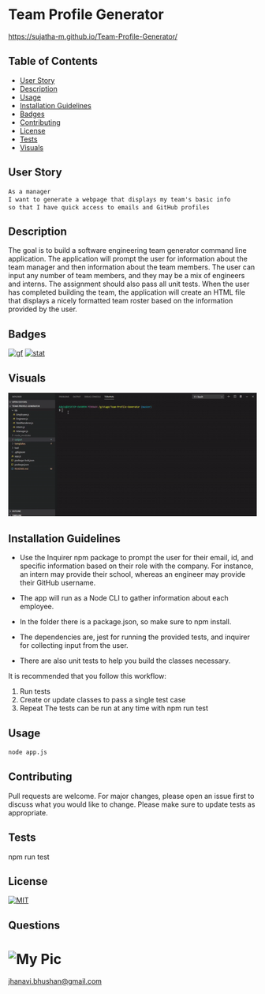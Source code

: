 # Team Profile Generator

https://sujatha-m.github.io/Team-Profile-Generator/

## Table of Contents
   * [User Story](#user-story)
   * [Description](#description)
   * [Usage](#usage)
   * [Installation Guidelines](#installation-guidelines)
   * [Badges](#badges)
   * [Contributing](#contributing)
   * [License](#license)
   * [Tests](#tests)
   * [Visuals](#visuals)

## User Story
```
As a manager
I want to generate a webpage that displays my team's basic info
so that I have quick access to emails and GitHub profiles
```

## Description
The goal is to build a software engineering team generator command line application. The application will prompt the user for information about the team manager and then information about the team members. The user can input any number of team members, and they may be a mix of engineers and interns. The assignment should also pass all unit tests. When the user has completed building the team, the application will create an HTML file that displays a nicely formatted team roster based on the information provided by the user.

## Badges
[![gf](https://img.shields.io/github/followers/sujatha-m?style=social)](https://img.shields.io/github/followers/sujatha-m?style=social)
[![stat](https://img.shields.io/website?url=https%3A%2F%2Fsujatha-m.github.io%2FWeather-Dashboard%2FDevelop%2F)](https://img.shields.io/website?url=https%3A%2F%2Fsujatha-m.github.io%2FWeather-Dashboard%2FDevelop%2F)


## Visuals

![](AnimatedGifDemo.gif)

## Installation Guidelines
* Use the Inquirer npm package to prompt the user for their email, id, and specific information based on   their role with the company. For instance, an intern may provide their school, whereas an engineer may provide their GitHub username.

* The app will run as a Node CLI to gather information about each employee.

* In the folder there is a package.json, so make sure to npm install.

* The dependencies are, jest for running the provided tests, and inquirer for collecting input from the user.

* There are also unit tests to help you build the classes necessary.

It is recommended that you follow this workflow:

1. Run tests
2. Create or update classes to pass a single test case
3. Repeat
The tests can be run at any time with npm run test

## Usage
```sh
node app.js
```

## Contributing
Pull requests are welcome. For major changes, please open an issue first to discuss what you would like to change.
Please make sure to update tests as appropriate.

## Tests
npm run test

## License 
[![MIT](https://img.shields.io/npm/l/express?style=for-the-badge)](https://img.shields.io/npm/l/express?style=for-the-badge)

## Questions
# ![My Pic](https://avatars0.githubusercontent.com/u/59231894?v=4)

jhanavi.bhushan@gmail.com